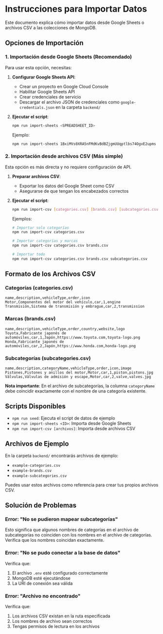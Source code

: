 # Instrucciones para Importar Datos

Este documento explica cómo importar datos desde Google Sheets o archivos CSV a las colecciones de MongoDB.

## Opciones de Importación

### 1. Importación desde Google Sheets (Recomendado)

Para usar esta opción, necesitas:

1. **Configurar Google Sheets API**:
   - Crear un proyecto en Google Cloud Console
   - Habilitar Google Sheets API
   - Crear credenciales de servicio
   - Descargar el archivo JSON de credenciales como `google-credentials.json` en la carpeta `backend/`

2. **Ejecutar el script**:
   ```bash
   npm run import-sheets <SPREADSHEET_ID>
   ```

   Ejemplo:
   ```bash
   npm run import-sheets 1BxiMVs0XRA5nFMdKvBdBZjgmUUqptlbs74OgvE2upms
   ```

### 2. Importación desde archivos CSV (Más simple)

Esta opción es más directa y no requiere configuración de API.

1. **Preparar archivos CSV**:
   - Exportar los datos del Google Sheet como CSV
   - Asegurarse de que tengan los encabezados correctos

2. **Ejecutar el script**:
   ```bash
   npm run import-csv [categories.csv] [brands.csv] [subcategories.csv]
   ```

   Ejemplos:
   ```bash
   # Importar solo categorías
   npm run import-csv categories.csv
   
   # Importar categorías y marcas
   npm run import-csv categories.csv brands.csv
   
   # Importar todo
   npm run import-csv categories.csv brands.csv subcategories.csv
   ```

## Formato de los Archivos CSV

### Categorías (categories.csv)
```csv
name,description,vehicleType,order,icon
Motor,Componentes del motor del vehículo,car,1,engine
Transmisión,Sistema de transmisión y embrague,car,2,transmission
```

### Marcas (brands.csv)
```csv
name,description,vehicleType,order,country,website,logo
Toyota,Fabricante japonés de automóviles,car,1,Japón,https://www.toyota.com,toyota-logo.png
Honda,Fabricante japonés de automóviles,car,2,Japón,https://www.honda.com,honda-logo.png
```

### Subcategorías (subcategories.csv)
```csv
name,description,categoryName,vehicleType,order,icon,image
Pistones,Pistones y anillos del motor,Motor,car,1,piston,pistons.jpg
Válvulas,Válvulas de admisión y escape,Motor,car,2,valve,valves.jpg
```

**Nota importante**: En el archivo de subcategorías, la columna `categoryName` debe coincidir exactamente con el nombre de una categoría existente.

## Scripts Disponibles

- `npm run seed`: Ejecuta el script de datos de ejemplo
- `npm run import-sheets <ID>`: Importa desde Google Sheets
- `npm run import-csv [archivos]`: Importa desde archivos CSV

## Archivos de Ejemplo

En la carpeta `backend/` encontrarás archivos de ejemplo:
- `example-categories.csv`
- `example-brands.csv`
- `example-subcategories.csv`

Puedes usar estos archivos como referencia para crear tus propios archivos CSV.

## Solución de Problemas

### Error: "No se pudieron mapear subcategorías"
Esto significa que algunos nombres de categorías en el archivo de subcategorías no coinciden con los nombres en el archivo de categorías. Verifica que los nombres coincidan exactamente.

### Error: "No se pudo conectar a la base de datos"
Verifica que:
1. El archivo `.env` esté configurado correctamente
2. MongoDB esté ejecutándose
3. La URI de conexión sea válida

### Error: "Archivo no encontrado"
Verifica que:
1. Los archivos CSV existan en la ruta especificada
2. Los nombres de archivo sean correctos
3. Tengas permisos de lectura en los archivos 